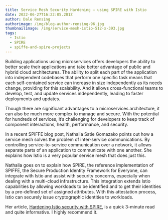 ```yaml
---
title: Service Mesh Security Hardening – using SPIRE with Istio
date: 2022-06-27T16:22:05.201Z
author: Dale Rensing
authorimage: /img/blog-author-rensing-96.jpg
thumbnailimage: /img/service-mesh-istio-512-x-393.jpg
tags:
  - Istio
  - SPIRE
  - spiffe-and-spire-projects
---
```

Building applications using microservices offers developers the ability to better scale their applications and take better advantage of public and hybrid cloud architectures. The ability to split each part of the application into independent codebases that perform one specific task means that each self-contained service can increase in size independently as its needs change, providing for this scalability. And it allows cross-functional teams to develop, test, and update services independently, leading to faster deployments and updates.


Though there are significant advantages to a microservices architecture, it can also be much more complex to manage and secure. With the potential for hundreds of services, it’s challenging for developers to keep track of component interactions, health, performance, and security.


In a recent SPIFFE blog post, Nathalia Satie Gomazako points out how a service mesh solves the problem of inter-service communications. By controlling service-to-service communication over a network, it allows separate parts of an application to communicate with one another. She explains how Istio is a very popular service mesh that does just this. 


Nathalia goes on to explain how SPIRE, the reference implementation of SPIFFE, the Secure Production Identity Framework for Everyone, can integrate with Istio and assist with security concerns, especially when dealing with a multi-cloud infrastructure. This integration extends Istio capabilities by allowing workloads to be identified and to get their identities by a pre-defined set of assigned attributes. With this attestation process, Istio can securely issue cryptographic identities to workloads.

Her article, [Hardening Istio security with SPIRE](https://blog.spiffe.io/hardening-istio-security-with-spire-d2f4f98f7a63), is a quick 3-minute read and quite informative. I highly recommend it.
